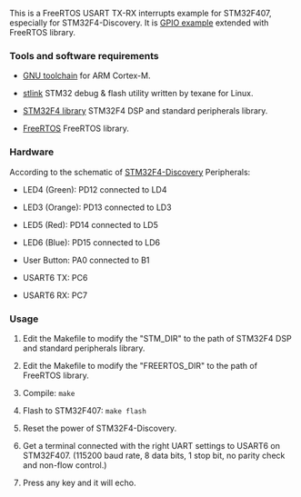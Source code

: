 This is a FreeRTOS USART TX-RX interrupts example for STM32F407, especially for STM32F4-Discovery.
It is [GPIO example](https://github.com/starnight/STM32F4/tree/master/GPIO) extended with FreeRTOS library.

### Tools and software requirements ###

* [GNU toolchain](https://launchpad.net/gcc-arm-embedded)
  for ARM Cortex-M.

* [stlink](https://github.com/texane/stlink) STM32 debug & flash utility
 written by texane for Linux.

* [STM32F4 library](http://www.st.com/web/catalog/tools/FM147/CL1794/SC961/SS1743/PF257901) STM32F4 DSP and standard peripherals library.

* [FreeRTOS](http://www.freertos.org/a00104.html?1) FreeRTOS library.

### Hardware ###

According to the schematic of [STM32F4-Discovery](http://www.st.com/st-web-ui/static/active/en/resource/technical/document/user_manual/DM00039084.pdf) Peripherals:

* LED4 (Green): PD12 connected to LD4

* LED3 (Orange): PD13 connected to LD3

* LED5 (Red): PD14 connected to LD5

* LED6 (Blue): PD15 connected to LD6

* User Button: PA0 connected to B1

* USART6 TX: PC6

* USART6 RX: PC7

### Usage ###

1. Edit the Makefile to modify the "STM\_DIR" to the path of STM32F4 DSP and
   standard peripherals library.

2. Edit the Makefile to modify the "FREERTOS\_DIR" to the path of FreeRTOS
   library.

3. Compile: ``` make ```

4. Flash to STM32F407: ``` make flash ```

5. Reset the power of STM32F4-Discovery.

6. Get a terminal connected with the right UART settings to USART6 on STM32F407. (115200 baud rate, 8 data bits, 1 stop bit, no parity check and non-flow control.)

7. Press any key and it will echo.
